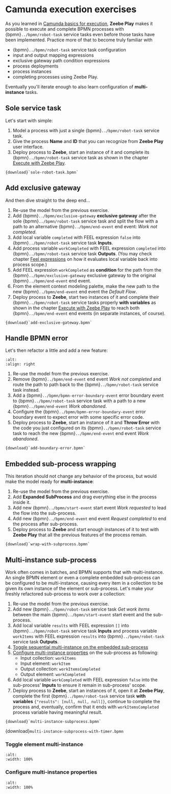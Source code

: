 # Camunda execution exercises

As you  learned in [Camunda basics for execution](../execution/index), **Zeebe Play** makes it possible to execute and complete BPMN processes with {bpmn}`../bpmn/robot-task` service tasks even before those tasks have been implemented. Practice more of that to become truly familiar with

* {bpmn}`../bpmn/robot-task` service task configuration
* input and output mapping expressions
* exclusive gateway path condition expressions
* process deployments
* process instances
* completing processes using Zeebe Play.

Eventually you'll iterate enough to also learn configuration of **multi-instance** tasks.

## Sole service task

Let's start with simple:

1. Model a process with just a single {bpmn}`../bpmn/robot-task` service task.
2. Give the process **Name** and **ID** that you can recognize from **Zeebe Play** user interface.
3. Deploy process to **Zeebe**, start an instance of it and complete its {bpmn}`../bpmn/robot-task` service task as shown in the chapter [Execute with Zeebe Play](../execution/index.md#execute-with-zeebe-play).

```{bpmn-figure} sole-robot-task
{download}`sole-robot-task.bpmn`
```

## Add exclusive gateway

And then dive straight to the deep end...

1. Re-use the model from the previous exercise.
2. Add {bpmn}`../bpmn/exclusive-gateway` **exclusive gateway** after the sole {bpmn}`../bpmn/robot-task` service task and split the flow with a path to an alternative {bpmn}`../bpmn/end-event` end event: *Work not completed*.
3. Add local variable `completed` with FEEL expression `false` into {bpmn}`../bpmn/robot-task` service task **Inputs**.
4. Add process variable `workCompleted` with FEEL expression `completed` into {bpmn}`../bpmn/robot-task` service task **Outputs**. (You may check chapter [Feel expressions](../execution/index.md#feel-expressions) on how it evaluates local variable back into process scope.)
5. Add FEEL expression `workCompleted` as **condition** for the path from the {bpmn}`../bpmn/exclusive-gateway` exclusive gateway to the original {bpmn}`../bpmn/end-event` end event.
6. From the element context modeling palette, make the new path to the new {bpmn}`../bpmn/end-event` end event the *Default Flow*.
7. Deploy process to **Zeebe**, start two instances of it and complete their {bpmn}`../bpmn/robot-task` service tasks properly **with variables** as shown in the chapter [Execute with Zeebe Play](../execution/index.md#execute-with-zeebe-play) to reach both {bpmn}`../bpmn/end-event` end events (in separate instances, of course).

```{bpmn-figure} add-exclusive-gateway
{download}`add-exclusive-gateway.bpmn`
```

## Handle BPMN error

Let's then refactor a little and add a new feature:

```{figure} ../execution/play-throw-error-menu.png
:alt:
:align: right
```

1. Re-use the model from the previous exercise.
2. Remove {bpmn}`../bpmn/end-event` end event *Work not completed* and route the path to path back to the {bpmn}`../bpmn/robot-task` service task instead.
3. Add a {bpmn}`../bpmn/bpmn-error-boundary-event` error boundary event to {bpmn}`../bpmn/robot-task` service task with a path to a new {bpmn}`../bpmn/end-event` *Work abandoned*.
4. Configure the {bpmn}`../bpmn/bpmn-error-boundary-event` error boundary event to expect error with some specific error code.
5. Deploy process to **Zeebe**, start an instance of it and **Throw Error** with the code you just configured on its {bpmn}`../bpmn/robot-task` service task to reach the new {bpmn}`../bpmn/end-event` end event *Work abandoned*.

```{bpmn-figure} add-boundary-error
{download}`add-boundary-error.bpmn`
```

## Embedded sub-process wrapping

This iteration should not change any behavior of the process, but would make the model ready for **multi-instance**:

1. Re-use the model from the previous exercise.
2. Add **Expanded SubProcess** and drag everything else in the process inside it.
3. Add new {bpmn}`../bpmn/start-event` start event *Work requested* to lead the flow into the sub-process.
4. Add new {bpmn}`../bpmn/end-event` end event *Request completed* to end the process after sub-process.
5. Deploy process to **Zeebe** and start enough instances of it to test with **Zeebe Play** that all the previous features of the process remain.

```{bpmn-figure} wrap-with-subprocess
{download}`wrap-with-subprocess.bpmn`
```

## Multi-instance sub-process

Work often comes in batches, and BPMN supports that with multi-instance. An single BPMN element or even a complete embedded sub-process can be configured to be multi-instance, causing every item in a collection to be given its own instance of the element or sub-process. Let's make your freshly refactored sub-process to work over a collection:

1. Re-use the model from the previous exercise.
2. Add new {bpmn}`../bpmn/robot-task` service task *Get work items* between the main {bpmn}`../bpmn/start-event` start event and the sub-process.
3. Add local variable `results` with FEEL expression `[]` into {bpmn}`../bpmn/robot-task` service task **Inputs** and process variable `workItems` with FEEL expression `results` into {bpmn}`../bpmn/robot-task` service task **Outputs**.
4. [Toggle sequential multi-instance on the embedded sub-process](#toggle-element-multi-instance)
5. [Configure multi-instance properties](#configure-multi-instance-properties) on the sub-process as following:
   * Input collection: `workItems`
   * Input element: `workItem`
   * Output collection: `workItemsCompleted`
   * Output element: `workCompleted`
6. Add local variable `ẁorkCompleted` with FEEL expression `false` into the sub-process' **Inputs** to ensure it remain in sub-process' scope.
7. Deploy process to **Zeebe**, start an instances of it, open it at **Zeebe Play**, complete the first {bpmn}`../bpmn/robot-task` service task **with variables** `{"results": [null, null, null]}`, continue to complete the process and, eventually, confirm that it ends with `workItemsCompleted` process variable having meaningful result.

```{bpmn-figure} multi-instance-subprocess
{download}`multi-instance-subprocess.bpmn`
```

{download}`multi-instance-subprocess-with-timer.bpmn`

### Toggle element multi-instance

```{figure} modeler-multi-instance-menu.png
:alt:
:width: 100%
```

### Configure multi-instance properties

```{figure} modeler-multi-instance.png
:alt:
:width: 100%
```
